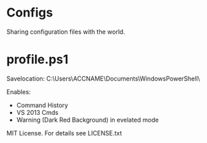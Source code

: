 Configs
=======

Sharing configuration files with the world.

profile.ps1
=======

Savelocation:
C:\Users\ACCNAME\Documents\WindowsPowerShell\

Enables:
- Command History
- VS 2013 Cmds
- Warning (Dark Red Background) in evelated mode

MIT License. For details see LICENSE.txt
